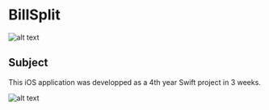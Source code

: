 # BillSplit

![alt text](https://i.imgur.com/SaPlTHe.png)

## Subject

This iOS application was developped as a 4th year Swift project in 3 weeks.

![alt text](https://i.imgur.com/TlHX76p.png)
